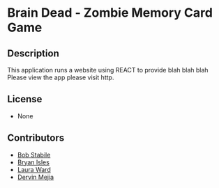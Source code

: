 # Brain Dead - Zombie Memory Card Game

## Description
This application runs a website using REACT to provide blah blah blah
Please view the app please visit http.

## License
* None

## Contributors
* [Bob Stabile](https://github.com/stabrr)
* [Bryan Isles](https://github.com/bryanisles)
* [Laura Ward ](https://github.com/LauraAWard)
* [Dervin Mejia ](https://github.com/nivred)
